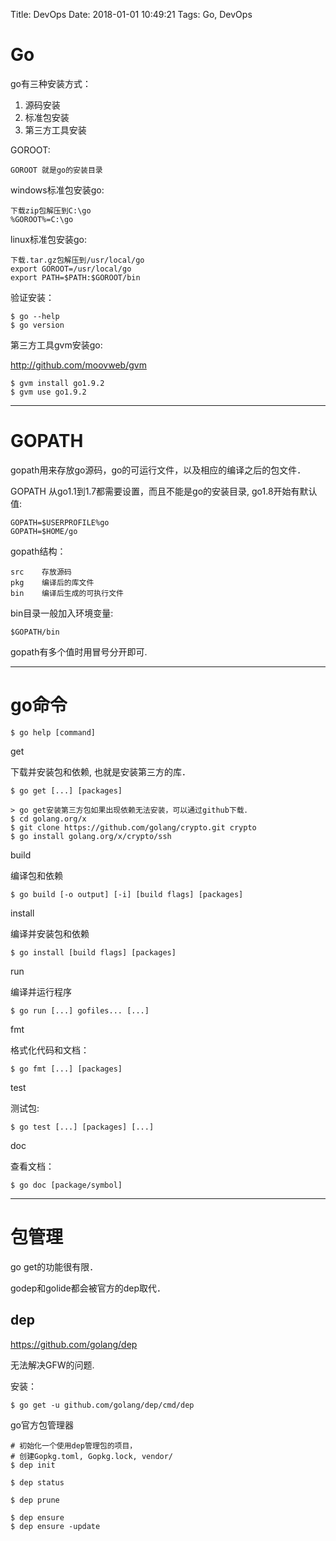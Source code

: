 Title: DevOps
Date: 2018-01-01 10:49:21
Tags: Go, DevOps



# Go

go有三种安装方式：

1. 源码安装
2. 标准包安装
3. 第三方工具安装

GOROOT:

    GOROOT 就是go的安装目录

windows标准包安装go:

    下载zip包解压到C:\go
    %GOROOT%=C:\go

linux标准包安装go:

    下载.tar.gz包解压到/usr/local/go
    export GOROOT=/usr/local/go
    export PATH=$PATH:$GOROOT/bin

验证安装：

    $ go --help
    $ go version

第三方工具gvm安装go:

<http://github.com/moovweb/gvm>

    $ gvm install go1.9.2
    $ gvm use go1.9.2

***

# GOPATH

gopath用来存放go源码，go的可运行文件，以及相应的编译之后的包文件．

GOPATH 从go1.1到1.7都需要设置，而且不能是go的安装目录, go1.8开始有默认值:

    GOPATH=$USERPROFILE%go
    GOPATH=$HOME/go

gopath结构：

    src    存放源码
    pkg    编译后的库文件
    bin    编译后生成的可执行文件

bin目录一般加入环境变量:

    $GOPATH/bin

gopath有多个值时用冒号分开即可.

***

# go命令

    $ go help [command]

get

下载并安装包和依赖, 也就是安装第三方的库．

    $ go get [...] [packages]

    > go get安装第三方包如果出现依赖无法安装，可以通过github下载．
    $ cd golang.org/x
    $ git clone https://github.com/golang/crypto.git crypto
    $ go install golang.org/x/crypto/ssh

build

编译包和依赖

    $ go build [-o output] [-i] [build flags] [packages]

install

编译并安装包和依赖

    $ go install [build flags] [packages]

run

编译并运行程序

    $ go run [...] gofiles... [...]

fmt

格式化代码和文档：

    $ go fmt [...] [packages]

test

测试包:

    $ go test [...] [packages] [...]

doc

查看文档：

    $ go doc [package/symbol]

***

# 包管理

go get的功能很有限．

godep和golide都会被官方的dep取代．

## dep

<https://github.com/golang/dep>

无法解决GFW的问题.

安装：

    $ go get -u github.com/golang/dep/cmd/dep

go官方包管理器

    # 初始化一个使用dep管理包的项目，
    # 创建Gopkg.toml, Gopkg.lock, vendor/
    $ dep init

    $ dep status

    $ dep prune

    $ dep ensure
    $ dep ensure -update
